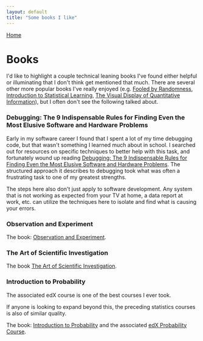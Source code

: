 ```yaml
---
layout: default
title: "Some books I like"
---
```


[Home](./)

# Books

I'd like to highlight a couple technical leaning books I've found either helpful or illuminating that I don't think get mentioned that much. There are several other more popular books I've really enjoyed (e.g. [Fooled by Randomness](https://www.goodreads.com/book/show/38315.Fooled_by_Randomness), [Introduction to Statistical Learning](https://www.goodreads.com/book/show/17397466-an-introduction-to-statistical-learning), [The Visual Display of Quantitative Information](https://www.goodreads.com/book/show/17744.The_Visual_Display_of_Quantitative_Information_2nd_Ed_)), but I often don't see the following talked about.

### Debugging: The 9 Indispensable Rules for Finding Even the Most Elusive Software and Hardware Problems

Early in my software career I found that I spent a lot of my time debugging code, but that wasn't something I learned much about in school. I searched out for resources on specific techniques to better help with this task, and fortunately wound up reading [Debugging: The 9 Indispensable Rules for Finding Even the Most Elusive Software and Hardware Problems](https://www.goodreads.com/book/show/3938178-debugging). The structured approach it describes to debugging took what was often a frustrating task to one of my greatest strengths.

The steps here also don't just apply to software development. Any system that is not working as expected from your TV at home, a data report at work, etc. can utilize the techniques here to isolate and find what is causing your errors.

### Observation and Experiment

The book: [Observation and Experiment](https://www.goodreads.com/book/show/34788009-observation-and-experiment).

### The Art of Scientific Investigation

The book [The Art of Scientific Investigation](https://www.goodreads.com/book/show/2570722-the-art-of-scientific-investigation).

### Introduction to Probability

The associated edX course is one of the best courses I ever took.


If anyone is looking to expand beyond this, the preceding statistics courses is also of similar quality.

The book: [Introduction to Probability](https://www.goodreads.com/book/show/517233.Introduction_to_Probability) and the associated [edX Probability Course](https://www.edx.org/course/probability-the-science-of-uncertainty-and-data).


